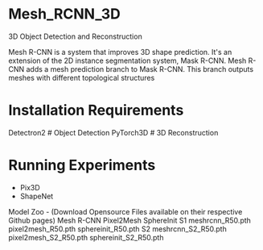 # Mesh_RCNN_3D
3D Object Detection and Reconstruction

Mesh R-CNN is a system that improves 3D shape prediction. 
 It's an extension of the 2D instance segmentation system, Mask R-CNN. Mesh R-CNN adds a mesh prediction branch to Mask R-CNN. 
 This branch outputs meshes with different topological structures


# Installation Requirements
Detectron2 # Object Detection
PyTorch3D  # 3D Reconstruction

# Running Experiments
- Pix3D
- ShapeNet

Model Zoo - (Download Opensource Files available on their respective Github pages)
Mesh R-CNN	Pixel2Mesh	SphereInit
S1	meshrcnn_R50.pth	pixel2mesh_R50.pth	sphereinit_R50.pth
S2	meshrcnn_S2_R50.pth	pixel2mesh_S2_R50.pth	sphereinit_S2_R50.pth
